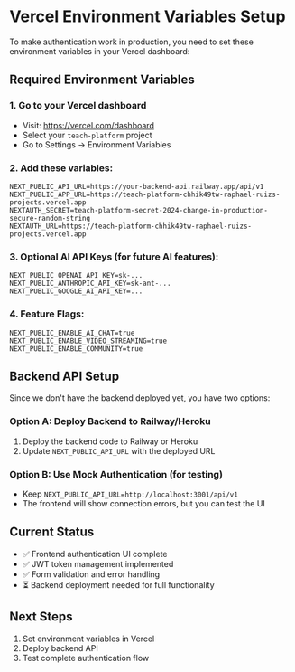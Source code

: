 # Vercel Environment Variables Setup

To make authentication work in production, you need to set these environment variables in your Vercel dashboard:

## Required Environment Variables

### 1. Go to your Vercel dashboard
- Visit: https://vercel.com/dashboard
- Select your `teach-platform` project
- Go to Settings → Environment Variables

### 2. Add these variables:

```
NEXT_PUBLIC_API_URL=https://your-backend-api.railway.app/api/v1
NEXT_PUBLIC_APP_URL=https://teach-platform-chhik49tw-raphael-ruizs-projects.vercel.app
NEXTAUTH_SECRET=teach-platform-secret-2024-change-in-production-secure-random-string
NEXTAUTH_URL=https://teach-platform-chhik49tw-raphael-ruizs-projects.vercel.app
```

### 3. Optional AI API Keys (for future AI features):
```
NEXT_PUBLIC_OPENAI_API_KEY=sk-...
NEXT_PUBLIC_ANTHROPIC_API_KEY=sk-ant-...
NEXT_PUBLIC_GOOGLE_AI_API_KEY=...
```

### 4. Feature Flags:
```
NEXT_PUBLIC_ENABLE_AI_CHAT=true
NEXT_PUBLIC_ENABLE_VIDEO_STREAMING=true
NEXT_PUBLIC_ENABLE_COMMUNITY=true
```

## Backend API Setup

Since we don't have the backend deployed yet, you have two options:

### Option A: Deploy Backend to Railway/Heroku
1. Deploy the backend code to Railway or Heroku
2. Update `NEXT_PUBLIC_API_URL` with the deployed URL

### Option B: Use Mock Authentication (for testing)
- Keep `NEXT_PUBLIC_API_URL=http://localhost:3001/api/v1`
- The frontend will show connection errors, but you can test the UI

## Current Status
- ✅ Frontend authentication UI complete
- ✅ JWT token management implemented
- ✅ Form validation and error handling
- ⏳ Backend deployment needed for full functionality

## Next Steps
1. Set environment variables in Vercel
2. Deploy backend API
3. Test complete authentication flow
